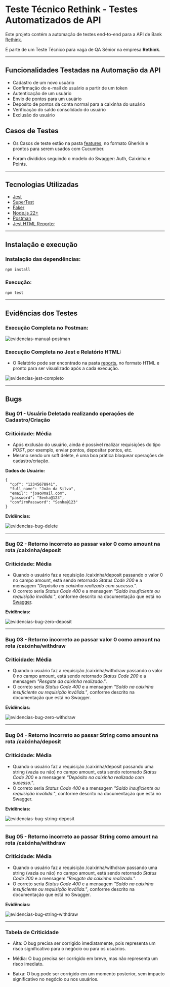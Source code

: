 # Teste Técnico Rethink - Testes Automatizados de API

Este projeto contém a automação de testes end-to-end para a API de Bank [Rethink](https://points-app-backend.vercel.app/docs).

É parte de um Teste Técnico para vaga de QA Sênior na empresa **Rethink**.

---

## Funcionalidades Testadas na Automação da API

- Cadastro de um novo usuário
- Confirmação do e-mail do usuário a partir de um token
- Autenticação de um usuário
- Envio de pontos para um usuário
- Deposito de pontos da conta normal para a caixinha do usuário
- Verificação do saldo consolidado do usuário
- Exclusão do usuário

## Casos de Testes 

- Os Casos de teste estão na pasta [features](./features), no formato Gherkin e prontos para serem usados com Cucumber.

- Foram divididos seguindo o modelo do Swagger: Auth, Caixinha e Points.

---

## Tecnologias Utilizadas

- [Jest](http://jestjs.io/)
- [SuperTest](https://www.npmjs.com/package/supertest)
- [Faker](https://fakerjs.dev/)
- [Node.js 22+](https://nodejs.org/en/download)
- [Postman](https://www.postman.com/)
- [Jest HTML Reporter](https://www.npmjs.com/package/jest-html-reporter)

---

## Instalação e execução

### Instalação das dependências:

```
npm install
```

### Execução:

```
npm test
```

---

## Evidências dos Testes

### Execução Completa no Postman:
![evidencias-manual-postman](./evidencias/testes/fluxo-completo-postman.gif)

### Execução Completa no Jest e Relatório HTML:
- O Relatório pode ser encontrado na pasta [reports](./reports), no formato HTML e pronto para ser visualizado após a cada execução.

![evidencias-jest-completo](./evidencias/testes/fluxo-completo-jest.gif)

---

## Bugs

### Bug 01 - Usuário Deletado realizando operações de Cadastro/Criação
### Criticidade: Média

- Após exclusão do usuário, ainda é possível realizar requisições do tipo *POST*, por exemplo, enviar pontos, depositar pontos, etc.
- Mesmo sendo um soft delete, é uma boa prática bloquear operações de cadastro/criação.

**Dados do Usuário:**
```
{
  "cpf": "12345678941",
  "full_name": "João da Silva",
  "email": "joao@mail.com",
  "password": "Senha@123",
  "confirmPassword": "Senha@123"
}
```

**Evidências:**

![evidencias-bug-delete](./evidencias/bugs/bug-usuario-deletado.gif)

---

### Bug 02 - Retorno incorreto ao passar valor 0 como amount na rota /caixinha/deposit
### Criticidade: Média

- Quando o usuário faz a requisição /caixinha/deposit passando o valor 0 no campo amount, está sendo retornado *Status Code 200* e a mensagem *"Depósito na caixinha realizado com sucesso."*.
- O correto seria *Status Code 400* e a mensagem *"Saldo insuficiente ou requisição inválida."*, conforme descrito na documentação que está no [Swagger](https://points-app-backend.vercel.app/docs).

**Evidências:**

![evidencias-bug-zero-deposit](./evidencias/bugs/bug-caixinha-deposit-zero.gif)

---

### Bug 03 - Retorno incorreto ao passar valor 0 como amount na rota /caixinha/withdraw
### Criticidade: Média

- Quando o usuário faz a requisição /caixinha/withdraw passando o valor 0 no campo amount, está sendo retornado *Status Code 200* e a mensagem *"Resgate da caixinha realizado."*.
- O correto seria *Status Code 400* e a mensagem *"Saldo na caixinha insuficiente ou requisição inválida."*, conforme descrito na documentação que está no Swagger.

**Evidências:**

![evidencias-bug-zero-withdraw](./evidencias/bugs/bug-caixinha-withdraw-zero.gif)

---

### Bug 04 - Retorno incorreto ao passar String como amount na rota /caixinha/deposit
### Criticidade: Média

- Quando o usuário faz a requisição /caixinha/deposit passando uma string (vazia ou não) no campo amount, está sendo retornado *Status Code 200* e a mensagem *"Depósito na caixinha realizado com sucesso."*.
- O correto seria *Status Code 400* e a mensagem *"Saldo insuficiente ou requisição inválida."*, conforme descrito na documentação que está no Swagger.

**Evidências:**

![evidencias-bug-string-deposit](./evidencias/bugs/bug-caixinha-deposit-string.gif)

---

### Bug 05 - Retorno incorreto ao passar String como amount na rota /caixinha/withdraw
### Criticidade: Média

- Quando o usuário faz a requisição /caixinha/withdraw passando uma string (vazia ou não) no campo amount, está sendo retornado *Status Code 200* e a mensagem *"Resgate da caixinha realizado."*.
- O correto seria *Status Code 400* e a mensagem *"Saldo na caixinha insuficiente ou requisição inválida."*, conforme descrito na documentação que está no Swagger.

**Evidências:**

![evidencias-bug-string-withdraw](./evidencias/bugs/bug-caixinha-withdraw-string.gif.gif)

---

### Tabela de Criticidade

- Alta: O bug precisa ser corrigido imediatamente, pois representa um risco significativo para o negócio ou para os usuários.

- Média: O bug precisa ser corrigido em breve, mas não representa um risco imediato.

- Baixa: O bug pode ser corrigido em um momento posterior, sem impacto significativo no negócio ou nos usuários.